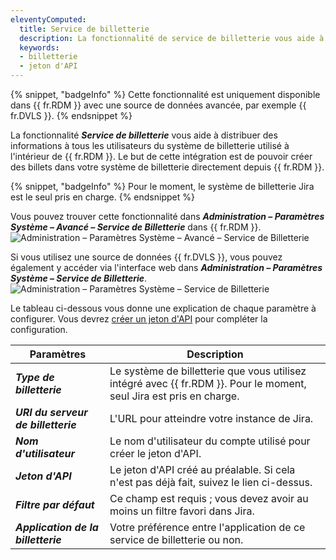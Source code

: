```yaml
---
eleventyComputed:
  title: Service de billetterie
  description: La fonctionnalité de service de billetterie vous aide à distribuer des informations à tous les utilisateurs du système de billetterie utilisé à l'intérieur de {{ fr.RDM }}.
  keywords:
  - billetterie
  - jeton d'API
---
```

{% snippet, "badgeInfo" %}
Cette fonctionnalité est uniquement disponible dans {{ fr.RDM }} avec une source de données avancée, par exemple {{ fr.DVLS }}.
{% endsnippet %}

La fonctionnalité ***Service de billetterie*** vous aide à distribuer des informations à tous les utilisateurs du système de billetterie utilisé à l'intérieur de {{ fr.RDM }}. Le but de cette intégration est de pouvoir créer des billets dans votre système de billetterie directement depuis {{ fr.RDM }}.

{% snippet, "badgeInfo" %}
Pour le moment, le système de billetterie Jira est le seul pris en charge.
{% endsnippet %}

Vous pouvez trouver cette fonctionnalité dans ***Administration – Paramètres Système – Avancé – Service de Billetterie*** dans {{ fr.RDM }}.
![Administration – Paramètres Système – Avancé – Service de Billetterie](https://cdnweb.devolutions.net/docs/docs_en_kb_KB2198.png)

Si vous utilisez une source de données {{ fr.DVLS }}, vous pouvez également y accéder via l'interface web dans ***Administration – Paramètres Système – Service de Billetterie***.
![Administration – Paramètres Système – Service de Billetterie](https://cdnweb.devolutions.net/docs/docs_en_kb_KB2199.png)

Le tableau ci-dessous vous donne une explication de chaque paramètre à configurer. Vous devrez [créer un jeton d'API](https://support.atlassian.com/atlassian-account/docs/manage-api-tokens-for-your-atlassian-account/) pour compléter la configuration.

| Paramètres                    | Description                                                                                   |
| --------------------------- | --------------------------------------------------------------------------------------------- |
| ***Type de billetterie***        | Le système de billetterie que vous utilisez intégré avec {{ fr.RDM }}. Pour le moment, seul Jira est pris en charge. |
| ***URI du serveur de billetterie***  | L'URL pour atteindre votre instance de Jira.                                                       |
| ***Nom d'utilisateur***              | Le nom d'utilisateur du compte utilisé pour créer le jeton d'API.                                     |
| ***Jeton d'API***             | Le jeton d'API créé au préalable. Si cela n'est pas déjà fait, suivez le lien ci-dessus.                 |
| ***Filtre par défaut***        | Ce champ est requis ; vous devez avoir au moins un filtre favori dans Jira.                   |
| ***Application de la billetterie*** | Votre préférence entre l'application de ce service de billetterie ou non.                              |
